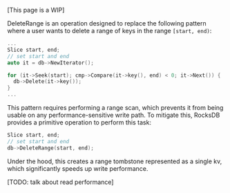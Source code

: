 [This page is a WIP]

DeleteRange is an operation designed to replace the following pattern where a user wants to delete a range of keys in the range `[start, end)`:

```c++
...
Slice start, end;
// set start and end
auto it = db->NewIterator();

for (it->Seek(start); cmp->Compare(it->key(), end) < 0; it->Next()) {
  db->Delete(it->key());
}
...
```
 
This pattern requires performing a range scan, which prevents it from being usable on any performance-sensitive write path. To mitigate this, RocksDB provides a primitive operation to perform this task:
```c++
Slice start, end;
// set start and end
db->DeleteRange(start, end);
```

Under the hood, this creates a range tombstone represented as a single kv, which significantly speeds up write performance.

[TODO: talk about read performance]